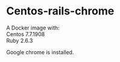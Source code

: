 # Centos-rails-chrome

A Docker image with:  
Centos 7.7.1908  
Ruby 2.6.3

Google chrome is installed.
